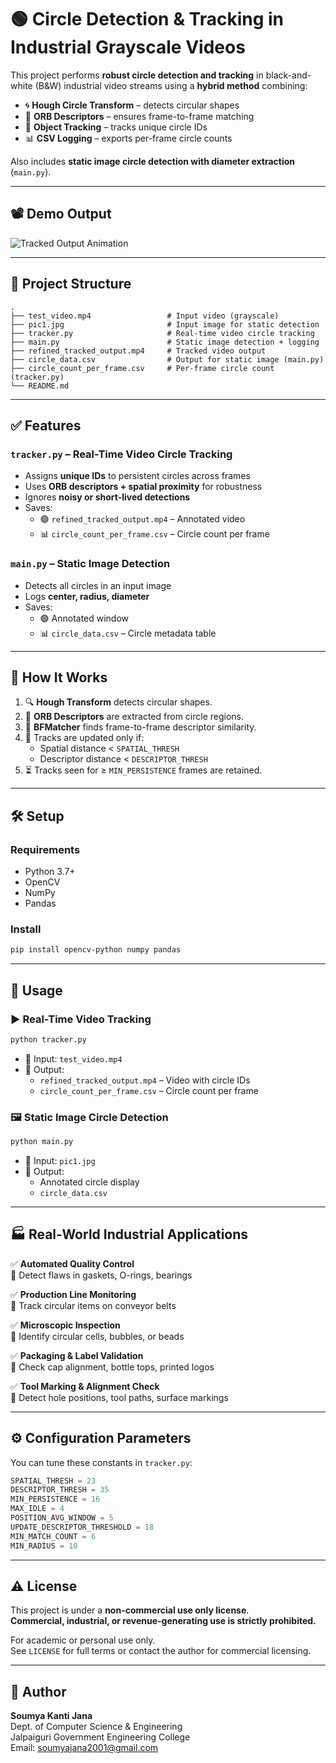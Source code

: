 
# 🟢 Circle Detection & Tracking in Industrial Grayscale Videos

This project performs **robust circle detection and tracking** in black-and-white (B&W) industrial video streams using a **hybrid method** combining:

- 🌀 **Hough Circle Transform** – detects circular shapes
- 🔑 **ORB Descriptors** – ensures frame-to-frame matching
- 🧠 **Object Tracking** – tracks unique circle IDs
- 📊 **CSV Logging** – exports per-frame circle counts

Also includes **static image circle detection with diameter extraction** (`main.py`).

---

## 📽️ Demo Output

![Tracked Output Animation](tracked_output.gif)

---

## 📂 Project Structure

```
.
├── test_video.mp4                 # Input video (grayscale)
├── pic1.jpg                       # Input image for static detection
├── tracker.py                     # Real-time video circle tracking
├── main.py                        # Static image detection + logging
├── refined_tracked_output.mp4     # Tracked video output
├── circle_data.csv                # Output for static image (main.py)
├── circle_count_per_frame.csv     # Per-frame circle count (tracker.py)
└── README.md
```

---

## ✅ Features

### `tracker.py` – Real-Time Video Circle Tracking
- Assigns **unique IDs** to persistent circles across frames
- Uses **ORB descriptors + spatial proximity** for robustness
- Ignores **noisy or short-lived detections**
- Saves:
  - 🟢 `refined_tracked_output.mp4` – Annotated video
  - 📊 `circle_count_per_frame.csv` – Circle count per frame

### `main.py` – Static Image Detection
- Detects all circles in an input image
- Logs **center, radius, diameter**
- Saves:
  - 🟢 Annotated window
  - 📊 `circle_data.csv` – Circle metadata table

---

## 🧠 How It Works

1. 🔍 **Hough Transform** detects circular shapes.
2. 🔑 **ORB Descriptors** are extracted from circle regions.
3. 🧬 **BFMatcher** finds frame-to-frame descriptor similarity.
4. 🧠 Tracks are updated only if:
   - Spatial distance < `SPATIAL_THRESH`
   - Descriptor distance < `DESCRIPTOR_THRESH`
5. ⏳ Tracks seen for ≥ `MIN_PERSISTENCE` frames are retained.

---

## 🛠️ Setup

### Requirements
- Python 3.7+
- OpenCV
- NumPy
- Pandas

### Install
```bash
pip install opencv-python numpy pandas
```

---

## 🚀 Usage

### ▶ Real-Time Video Tracking
```bash
python tracker.py
```
- 🔸 Input: `test_video.mp4`
- 🔸 Output:
  - `refined_tracked_output.mp4` – Video with circle IDs
  - `circle_count_per_frame.csv` – Circle count per frame

### 🖼 Static Image Circle Detection
```bash
python main.py
```
- 🔸 Input: `pic1.jpg`
- 🔸 Output:
  - Annotated circle display
  - `circle_data.csv`

---

## 🏭 Real-World Industrial Applications

✅ **Automated Quality Control**  
🔹 Detect flaws in gaskets, O-rings, bearings

✅ **Production Line Monitoring**  
🔹 Track circular items on conveyor belts

✅ **Microscopic Inspection**  
🔹 Identify circular cells, bubbles, or beads

✅ **Packaging & Label Validation**  
🔹 Check cap alignment, bottle tops, printed logos

✅ **Tool Marking & Alignment Check**  
🔹 Detect hole positions, tool paths, surface markings

---

## ⚙️ Configuration Parameters

You can tune these constants in `tracker.py`:

```python
SPATIAL_THRESH = 23
DESCRIPTOR_THRESH = 35
MIN_PERSISTENCE = 16
MAX_IDLE = 4
POSITION_AVG_WINDOW = 5
UPDATE_DESCRIPTOR_THRESHOLD = 18
MIN_MATCH_COUNT = 6
MIN_RADIUS = 10
```

---

## ⚠️ License

This project is under a **non-commercial use only license**.  
**Commercial, industrial, or revenue-generating use is strictly prohibited.**

For academic or personal use only.  
See `LICENSE` for full terms or contact the author for commercial licensing.

---

## 📧 Author

**Soumya Kanti Jana**  
Dept. of Computer Science & Engineering  
Jalpaiguri Government Engineering College  
Email: [soumyajana2001@gmail.com](mailto:soumyajana2001@gmail.com)
